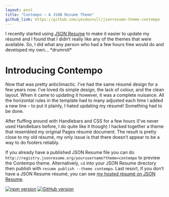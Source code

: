 ```yaml
---
layout: post
title: "Contempo — A JSON Resume Theme"
github_link: https://github.com/yesdevnull/jsonresume-theme-contempo
---
```

I recently started using [JSON Resume](https://jsonresume.org/) to make it easier to update my résumé and I found that I didn’t really like any of the themes that were available. So, I did what any person who had a few hours free would do and developed my own… \*drumroll\*

# Introducing Contempo

Now that was pretty anticlimactic. I’ve had the same résumé design for a few years now. I’ve loved its simple design, the lack of colour, and the clean layout. When it came to updating it however, it was a complete nuisance. All the horizontal rules in the template had to many adjusted each time I added a new line – to put it plainly, I hated updating my résumé! Something had to be done.

After fluffing around with Handlebars and CSS for a few hours (I’ve never used Handlebars before, I do quite like it though) I hacked together a theme that resembled my original Pages résumé document. The result is pretty close to my old résumé, my only issue is that there doesn’t appear to be a way to do footers reliably.

If you already have a published JSON Resume file you can do `http://registry.jsonresume.org/yourusername?theme=contempo` to preview the Contempo theme. Alternatively, `cd` into your JSON Resume directory then publish with `resume publish --theme contempo`. Last resort, if you don’t have a JSON Resume résumé, you can see [my hosted résumé on JSON Resume](http://registry.jsonresume.org/yesdevnull).

[![npm version](https://badge.fury.io/js/jsonresume-theme-contempo.svg)](http://badge.fury.io/js/jsonresume-theme-contempo) [![GitHub version](https://badge.fury.io/gh/yesdevnull%2Fjsonresume-theme-contempo.svg)](https://github.com/yesdevnull/jsonresume-theme-contempo)